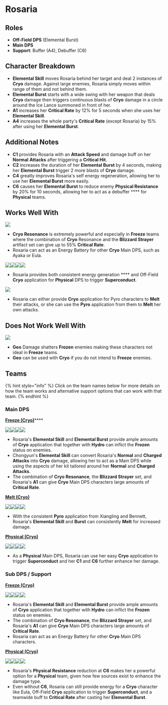 # Rosaria

## Roles

* **Off-Field DPS** (Elemental Burst)
* **Main DPS**
* **Support**: Buffer (A4), Debuffer (C6)

## Character Breakdown

* **Elemental Skill** moves Rosaria behind her target and deal 2 instances of **Cryo** damage. Against large enemies, Rosaria simply moves within range of them and not behind them.
* **Elemental Burst** starts with a wide swing with her weapon that deals **Cryo** damage then triggers continuous blasts of **Cryo** damage in a circle around the Ice Lance summoned in front of her.
* **A1** increases her **Critical Rate** by 12% for 5 seconds when she uses her **Elemental Skill**.
* **A4** increases the whole party's **Critical Rate** (except Rosaria) by 15% after using her **Elemental Burst**.

## Additional Notes

* **C1** provides Rosaria with an **Attack Speed** and damage buff on her **Normal** **Attacks** after triggering a **Critical Hit**.
* **C2** increases the duration of her **Elemental Burst** by 4 seconds, making her **Elemental Burst** trigger 2 more blasts of **Cryo** damage.
* **C4** greatly improves Rosaria's self energy regeneration, allowing her to use her **Elemental Burst** more easily.
* **C6** causes her **Elemental Burst** to reduce enemy **Physical Resistance** by 20% for 10 seconds, allowing her to act as a debuffer **** for **Physical** teams.

## Works Well With

![](../../.gitbook/assets/Element\_Cryo.webp)

* **Cryo Resonance** is extremely powerful and especially in **Freeze** teams where the combination of **Cryo** Resonance and the **Blizzard Strayer** artifact set can give up to 55% **Critical Rate**.
* Rosaria can act as an Energy Battery for other **Cryo** Main DPS, such as Ayaka or Eula.

![](../../.gitbook/assets/UI\_AvatarIcon\_Keqing.png)![](../../.gitbook/assets/UI\_AvatarIcon\_Razor.png)![](../../.gitbook/assets/UI\_AvatarIcon\_Eula.png)![](../../.gitbook/assets/UI\_AvatarIcon\_Xinyan.png)

* Rosaria provides both consistent energy generation **** and Off-Field **Cryo** application for **Physical** DPS to trigger **Superconduct**.

![](../../.gitbook/assets/Element\_Pyro.webp)

* Rosaria can either provide **Cryo** application for Pyro characters to **Melt** their attacks, or she can use the **Pyro** application from them to **Melt** her own attacks.

## Does Not Work Well With

![](../../.gitbook/assets/Element\_Geo.webp)

* **Geo** Damage shatters **Frozen** enemies making these characters not ideal in **Freeze** teams.
* **Geo** can be used with **Cryo** if you do not intend to **Freeze** enemies.

## Teams

{% hint style="info" %}
Click on the team names below for more details on how the team works and alternative support options that can work with that team.
{% endhint %}

### Main DPS

[**Freeze (Cryo)**](../../teams/freeze.md)****

![](../../.gitbook/assets/UI\_AvatarIcon\_Rosaria.png)![](../../.gitbook/assets/UI\_AvatarIcon\_Xingqiu.png)![](../../.gitbook/assets/UI\_AvatarIcon\_Chongyun.png)![](../../.gitbook/assets/UI\_AvatarIcon\_Kokomi.png)

* Rosaria's **Elemental Skill** and **Elemental Burst** provide ample amounts of **Cryo** application that together with **Hydro** can inflict the **Frozen** status on enemies.
* Chongyun's **Elemental Skill** can convert Rosaria's **Normal** and **Charged Attacks** into **Cryo** damage, allowing her to act as a Main DPS while using the aspects of her kit tailored around her **Normal** and **Charged Attacks**.
* The combination of **Cryo Resonance**, the **Blizzard Strayer** set, and Rosaria's **A1** can give **Cryo** Main DPS characters large amounts of **Critical Rate**.

[**Melt (Cryo)**](../../teams/reverse-melt.md)

![](../../.gitbook/assets/UI\_AvatarIcon\_Rosaria.png)![](../../.gitbook/assets/UI\_AvatarIcon\_Xiangling.png)![](../../.gitbook/assets/UI\_AvatarIcon\_Sucrose.png)![](../../.gitbook/assets/UI\_AvatarIcon\_Bennett.png)

* With the consistent **Pyro** application from Xiangling and Bennett, Rosaria's **Elemental Skill** and **Burst** can consistently **Melt** for increased damage.

****[**Physical (Cryo)**](../../teams/physical-cryo.md)****

![](../../.gitbook/assets/UI\_AvatarIcon\_Rosaria.png)![](../../.gitbook/assets/UI\_AvatarIcon\_Fischl.png)![](../../.gitbook/assets/UI\_AvatarIcon\_Beidou.png)![](../../.gitbook/assets/UI\_AvatarIcon\_Diona.png)

* As a **Physical** Main DPS, Rosaria can use her easy **Cryo** application to trigger **Superconduct** and her **C1** and **C6** further enhance her damage.

### Sub DPS / Support

****[**Freeze (Cryo)**](../../teams/freeze.md)****

![](../../.gitbook/assets/UI\_AvatarIcon\_Ayaka.png)![](../../.gitbook/assets/UI\_AvatarIcon\_Mona.png)![](../../.gitbook/assets/UI\_AvatarIcon\_Rosaria.png)![](../../.gitbook/assets/UI\_AvatarIcon\_Sayu.png)

* Rosaria's **Elemental Skill** and **Elemental Burst** provide ample amounts of **Cryo** application that together with **Hydro** can inflict the **Frozen** status on enemies.
* The combination of **Cryo Resonance**, the **Blizzard Strayer** set, and Rosaria's **A1** can give **Cryo** Main DPS characters large amounts of **Critical Rate**.
* Rosaria can act as an Energy Battery for other **Cryo** Main DPS characters.

[**Physical (Cryo)**](../../teams/physical.md)

![](../../.gitbook/assets/UI\_AvatarIcon\_Eula.png)![](../../.gitbook/assets/UI\_AvatarIcon\_Fischl.png)![](../../.gitbook/assets/UI\_AvatarIcon\_Rosaria.png)![](../../.gitbook/assets/UI\_AvatarIcon\_Zhongli.png)

* Rosaria's **Physical Resistance** reduction at **C6** makes her a powerful option for a **Physical** team, given how few sources exist to enhance the damage type.
* Even without **C6**, Rosaria can still provide energy for a **Cryo** character like Eula, Off-Field **Cryo** application to trigger **Superconduct**, and a teamwide buff to **Critical Rate** after casting her **Elemental Burst**.
